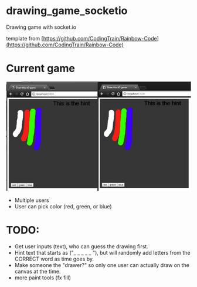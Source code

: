 # drawing_game_socketio
Drawing game with socket.io


template from  [https://github.com/CodingTrain/Rainbow-Code](https://github.com/CodingTrain/Rainbow-Code)



# Current game 
![CurrentGame](https://raw.githubusercontent.com/huesimon/drawing_game_socketio/master/screenshots/game%20board%20screenshot.png "Screenshot of game")



- Multiple users
- User can pick color (red, green, or blue)



# TODO:

- Get user inputs (text), who can guess the drawing first. 
- Hint text that starts  as ("_ _ _ _ _ "), but will randomly add letters from the CORRECT word as time goes by.
- Make someone the "drawer?" so only one user can actually draw on the canvas at the time.
- more paint tools (fx fill)
